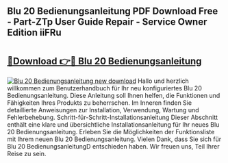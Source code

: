 ## Blu 20 Bedienungsanleitung PDF Download Free - Part-ZTp User Guide Repair - Service Owner Edition iiFRu

# <h2><a href="http://df5kq7j.blite.top/?on=Blu+20+Bedienungsanleitung">🔗Download 👉🔴 Blu 20 Bedienungsanleitung</a></h2>

[![Blu 20 Bedienungsanleitung new download](https://i.imgur.com/lujVjoI.png)](http://df5kq7j.blite.top/?on=Blu+20+Bedienungsanleitung)
Hallo und herzlich willkommen zum Benutzerhandbuch für Ihr neu konfiguriertes Blu 20 Bedienungsanleitung. Diese Anleitung soll Ihnen helfen, die Funktionen und Fähigkeiten Ihres Produkts zu beherrschen. Im Inneren finden Sie detaillierte Anweisungen zur Installation, Verwendung, Wartung und Fehlerbehebung. Schritt-für-Schritt-Installationsanleitung Dieser Abschnitt enthält eine klare und übersichtliche Installationsanleitung für Ihr neues Blu 20 Bedienungsanleitung. Erleben Sie die Möglichkeiten der Funktionsliste mit Ihrem neuen Blu 20 Bedienungsanleitung. Vielen Dank, dass Sie sich für Blu 20 BedienungsanleitungD entschieden haben. Wir freuen uns, Teil Ihrer Reise zu sein.

